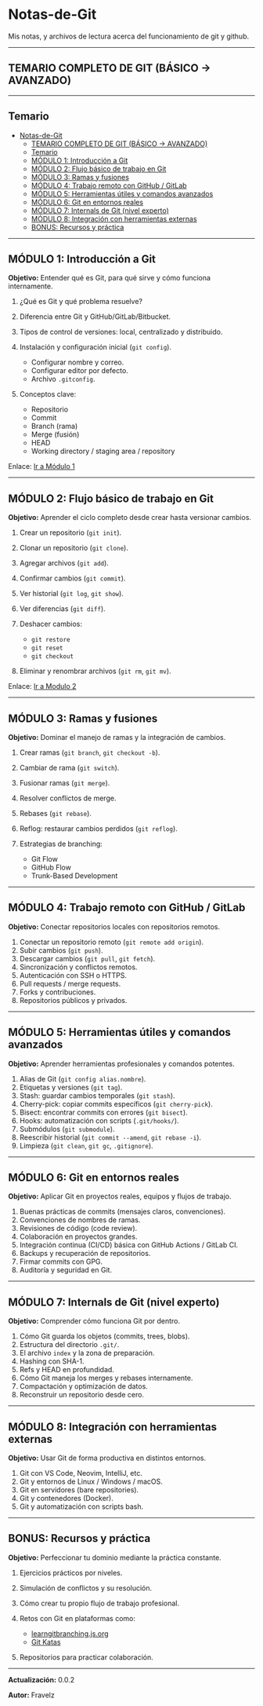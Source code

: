 # Notas-de-Git

Mis notas, y archivos de lectura acerca del funcionamiento de git y github.

---

## TEMARIO COMPLETO DE GIT (BÁSICO → AVANZADO)

---

## Temario

- [Notas-de-Git](#notas-de-git)
  - [TEMARIO COMPLETO DE GIT (BÁSICO → AVANZADO)](#temario-completo-de-git-básico--avanzado)
  - [Temario](#temario)
  - [MÓDULO 1: Introducción a Git](#módulo-1-introducción-a-git)
  - [MÓDULO 2: Flujo básico de trabajo en Git](#módulo-2-flujo-básico-de-trabajo-en-git)
  - [MÓDULO 3: Ramas y fusiones](#módulo-3-ramas-y-fusiones)
  - [MÓDULO 4: Trabajo remoto con GitHub / GitLab](#módulo-4-trabajo-remoto-con-github--gitlab)
  - [MÓDULO 5: Herramientas útiles y comandos avanzados](#módulo-5-herramientas-útiles-y-comandos-avanzados)
  - [MÓDULO 6: Git en entornos reales](#módulo-6-git-en-entornos-reales)
  - [MÓDULO 7: Internals de Git (nivel experto)](#módulo-7-internals-de-git-nivel-experto)
  - [MÓDULO 8: Integración con herramientas externas](#módulo-8-integración-con-herramientas-externas)
  - [BONUS: Recursos y práctica](#bonus-recursos-y-práctica)

---

## MÓDULO 1: Introducción a Git

**Objetivo:** Entender qué es Git, para qué sirve y cómo funciona internamente.

1. ¿Qué es Git y qué problema resuelve?
2. Diferencia entre Git y GitHub/GitLab/Bitbucket.
3. Tipos de control de versiones: local, centralizado y distribuido.
4. Instalación y configuración inicial (`git config`).

   - Configurar nombre y correo.
   - Configurar editor por defecto.
   - Archivo `.gitconfig`.

5. Conceptos clave:

   - Repositorio
   - Commit
   - Branch (rama)
   - Merge (fusión)
   - HEAD
   - Working directory / staging area / repository

Enlace: [Ir a Módulo 1](./modulos/modulo1.md)

---

## MÓDULO 2: Flujo básico de trabajo en Git

**Objetivo:** Aprender el ciclo completo desde crear hasta versionar cambios.

1. Crear un repositorio (`git init`).
2. Clonar un repositorio (`git clone`).
3. Agregar archivos (`git add`).
4. Confirmar cambios (`git commit`).
5. Ver historial (`git log`, `git show`).
6. Ver diferencias (`git diff`).
7. Deshacer cambios:

   - `git restore`
   - `git reset`
   - `git checkout`

8. Eliminar y renombrar archivos (`git rm`, `git mv`).

Enlace: [Ir a Modulo 2](./modulos/modulo2.md)

---

## MÓDULO 3: Ramas y fusiones

**Objetivo:** Dominar el manejo de ramas y la integración de cambios.

1. Crear ramas (`git branch`, `git checkout -b`).
2. Cambiar de rama (`git switch`).
3. Fusionar ramas (`git merge`).
4. Resolver conflictos de merge.
5. Rebases (`git rebase`).
6. Reflog: restaurar cambios perdidos (`git reflog`).
7. Estrategias de branching:

   - Git Flow
   - GitHub Flow
   - Trunk-Based Development

---

## MÓDULO 4: Trabajo remoto con GitHub / GitLab

**Objetivo:** Conectar repositorios locales con repositorios remotos.

1. Conectar un repositorio remoto (`git remote add origin`).
2. Subir cambios (`git push`).
3. Descargar cambios (`git pull`, `git fetch`).
4. Sincronización y conflictos remotos.
5. Autenticación con SSH o HTTPS.
6. Pull requests / merge requests.
7. Forks y contribuciones.
8. Repositorios públicos y privados.

---

## MÓDULO 5: Herramientas útiles y comandos avanzados

**Objetivo:** Aprender herramientas profesionales y comandos potentes.

1. Alias de Git (`git config alias.nombre`).
2. Etiquetas y versiones (`git tag`).
3. Stash: guardar cambios temporales (`git stash`).
4. Cherry-pick: copiar commits específicos (`git cherry-pick`).
5. Bisect: encontrar commits con errores (`git bisect`).
6. Hooks: automatización con scripts (`.git/hooks/`).
7. Submódulos (`git submodule`).
8. Reescribir historial (`git commit --amend`, `git rebase -i`).
9. Limpieza (`git clean`, `git gc`, `.gitignore`).

---

## MÓDULO 6: Git en entornos reales

**Objetivo:** Aplicar Git en proyectos reales, equipos y flujos de trabajo.

1. Buenas prácticas de commits (mensajes claros, convenciones).
2. Convenciones de nombres de ramas.
3. Revisiones de código (code review).
4. Colaboración en proyectos grandes.
5. Integración continua (CI/CD) básica con GitHub Actions / GitLab CI.
6. Backups y recuperación de repositorios.
7. Firmar commits con GPG.
8. Auditoría y seguridad en Git.

---

## MÓDULO 7: Internals de Git (nivel experto)

**Objetivo:** Comprender cómo funciona Git por dentro.

1. Cómo Git guarda los objetos (commits, trees, blobs).
2. Estructura del directorio `.git/`.
3. El archivo `index` y la zona de preparación.
4. Hashing con SHA-1.
5. Refs y HEAD en profundidad.
6. Cómo Git maneja los merges y rebases internamente.
7. Compactación y optimización de datos.
8. Reconstruir un repositorio desde cero.

---

## MÓDULO 8: Integración con herramientas externas

**Objetivo:** Usar Git de forma productiva en distintos entornos.

1. Git con VS Code, Neovim, IntelliJ, etc.
2. Git y entornos de Linux / Windows / macOS.
3. Git en servidores (bare repositories).
4. Git y contenedores (Docker).
5. Git y automatización con scripts bash.

---

## BONUS: Recursos y práctica

**Objetivo:** Perfeccionar tu dominio mediante la práctica constante.

1. Ejercicios prácticos por niveles.
2. Simulación de conflictos y su resolución.
3. Cómo crear tu propio flujo de trabajo profesional.
4. Retos con Git en plataformas como:

   - [learngitbranching.js.org](https://learngitbranching.js.org)
   - [Git Katas](https://github.com/praqma-training/gitkatas)

5. Repositorios para practicar colaboración.

---

**Actualización:** 0.0.2

**Autor:** Fravelz
